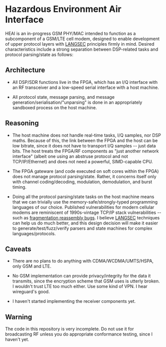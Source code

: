 # Hazardous Environment Air Interface

HEAI is an in-progress GSM PHY/MAC intended to function as a subcomponent of a GSM/LTE cell modem, designed to enable development of upper protocol layers with [LANGSEC](http://langsec.org/) principles firmly in mind. Desired characteristics include a strong separation between DSP-related tasks and protocol parsing/state as follows:


## Architecture
* All DSP/SDR functions live in the FPGA, which has an I/Q interface with an RF transceiver and a low-speed serial interface with a host machine.

* All protocol state, message parsing, and message generation/serialisation/"unparsing" is done in an appropriately sandboxed process on the host machine.



## Reasoning
* The host machine does not handle real-time tasks, I/Q samples, nor DSP maths. Because of this, the link between the FPGA and the host can be low bitrate, since it does not have to transport I/Q samples -- just data bits. The host treats the FPGA/RF components as "just another network interface" (albeit one using an abstruse protocol and not TCP/IP/Ethernet) and does not need a powerful, SIMD-capable CPU.

* The FPGA gateware (and code executed on soft cores within the FPGA) does not manage protocol parsing/state. Rather, it concerns itself only with channel coding/decoding, modulation, demodulation, and burst timing.

* Doing all the protocol parsing/state tasks on the host machine means that we can trivially use the memory-safe/strongly-typed programming languages of our choice. Published vulnerabilities for modern cellular modems are reminiscent of 1990s-vintage TCP/IP stack vulnerabilities -- such as [fragmentation reassembly bugs](https://comsecuris.com/blog/posts/theres_life_in_the_old_dog_yet_tearing_new_holes_into_inteliphone_cellular_modems/). I believe [LANGSEC](http://langsec.org/) techniques can help us do much better, and this design decision will make it easier to generate/test/fuzz/verify parsers and state machines for complex languages/protocols.


## Caveats
* There are no plans to do anything with CDMA/WCDMA/UMTS/HSPA, only GSM and LTE.

* No GSM implementation can provide privacy/integrity for the data it transmits, since the encryption scheme that GSM uses is utterly broken. I wouldn't trust LTE too much either. Use some kind of VPN. I hear wireguard's good.

* I haven't started implementing the receiver components yet.

## Warning
The code in this repository is very incomplete. Do not use it for broadcasting RF unless you do appropriate conformance testing, since I haven't yet.
